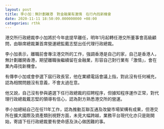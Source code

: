 ```yaml
---
layout: post
title: 李小加：無計劃離港　對金融業有激情　在行內找新機會
date: 2020-11-11 18:50:09.000000000 +08:00
categories: rthk
---
```


港交所行政總裁李小加將於今年底提早離任，明年1月起轉任港交所董事會高級顧問，由聯席總裁兼首席營運總監戴志堅出任代理行政總裁。

李小加表示，離職前會專注港交所的工作，強調香港是自己的家，自己是香港人，無計劃離開香港，期望離職後繼續留在金融業，形容自己對行業有「激情」，會在業內尋找新機會。

有傳李小加或會參選下屆行政長官，他在業績電話會議上指，對此沒有任何補充，認為相關問題沒有意義，不會太過在意。

他又說，自己沒有參與遴選下任行政總裁的招聘程序，但據知程序運作正常，對代理行政總裁戴志堅的領導有信心，認為對方熟悉港交所的營運。

李小加總結自己在任11年工作，認為推動互聯互通及改變市場架構有成果，但港交所在擴大國際及資產類別視野方面，未見大幅跨越，業務平台現代化亦只是剛開始，寄語下任行政總裁要有使命感及決心做困難的事。
